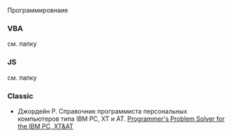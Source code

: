 Программировнаие  
### VBA 
см. папку
### JS
см. папку
### Classic 
- Джордейн Р. Справочник программиста персональных компьютеров типа IBM PC, XT и AT. [Programmer's Problem Solver for the IBM PC, XT&AT](https://ahdl-altera.narod.ru/ru/jordin.pdf)

